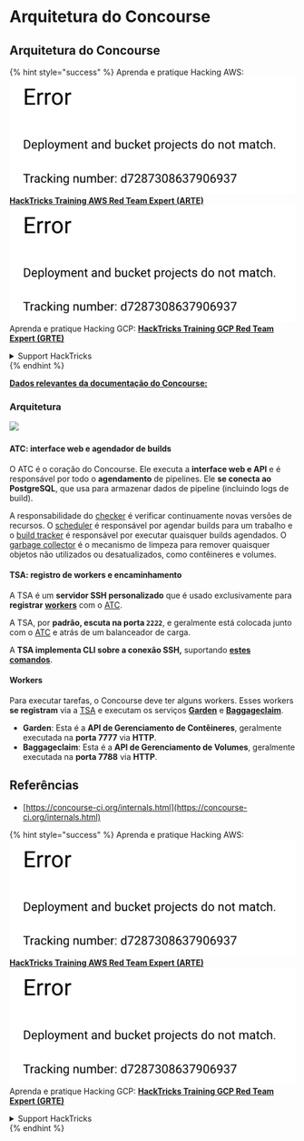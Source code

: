 # Arquitetura do Concourse

## Arquitetura do Concourse

{% hint style="success" %}
Aprenda e pratique Hacking AWS:<img src="../../.gitbook/assets/image (1) (1).png" alt="" data-size="line">[**HackTricks Training AWS Red Team Expert (ARTE)**](https://training.hacktricks.xyz/courses/arte)<img src="../../.gitbook/assets/image (1) (1).png" alt="" data-size="line">\
Aprenda e pratique Hacking GCP: <img src="../../.gitbook/assets/image (2).png" alt="" data-size="line">[**HackTricks Training GCP Red Team Expert (GRTE)**<img src="../../.gitbook/assets/image (2).png" alt="" data-size="line">](https://training.hacktricks.xyz/courses/grte)

<details>

<summary>Support HackTricks</summary>

* Confira os [**planos de assinatura**](https://github.com/sponsors/carlospolop)!
* **Junte-se ao** 💬 [**grupo do Discord**](https://discord.gg/hRep4RUj7f) ou ao [**grupo do telegram**](https://t.me/peass) ou **siga**-nos no **Twitter** 🐦 [**@hacktricks\_live**](https://twitter.com/hacktricks\_live)**.**
* **Compartilhe truques de hacking enviando PRs para o** [**HackTricks**](https://github.com/carlospolop/hacktricks) e [**HackTricks Cloud**](https://github.com/carlospolop/hacktricks-cloud) repositórios do github.

</details>
{% endhint %}

[**Dados relevantes da documentação do Concourse:**](https://concourse-ci.org/internals.html)

### Arquitetura

![](<../../.gitbook/assets/image (187).png>)

#### ATC: interface web e agendador de builds

O ATC é o coração do Concourse. Ele executa a **interface web e API** e é responsável por todo o **agendamento** de pipelines. Ele **se conecta ao PostgreSQL**, que usa para armazenar dados de pipeline (incluindo logs de build).

A responsabilidade do [checker](https://concourse-ci.org/checker.html) é verificar continuamente novas versões de recursos. O [scheduler](https://concourse-ci.org/scheduler.html) é responsável por agendar builds para um trabalho e o [build tracker](https://concourse-ci.org/build-tracker.html) é responsável por executar quaisquer builds agendados. O [garbage collector](https://concourse-ci.org/garbage-collector.html) é o mecanismo de limpeza para remover quaisquer objetos não utilizados ou desatualizados, como contêineres e volumes.

#### TSA: registro de workers e encaminhamento

A TSA é um **servidor SSH personalizado** que é usado exclusivamente para **registrar** [**workers**](https://concourse-ci.org/internals.html#architecture-worker) com o [ATC](https://concourse-ci.org/internals.html#component-atc).

A TSA, por **padrão, escuta na porta `2222`**, e geralmente está colocada junto com o [ATC](https://concourse-ci.org/internals.html#component-atc) e atrás de um balanceador de carga.

A **TSA implementa CLI sobre a conexão SSH,** suportando [**estes comandos**](https://concourse-ci.org/internals.html#component-tsa).

#### Workers

Para executar tarefas, o Concourse deve ter alguns workers. Esses workers **se registram** via a [TSA](https://concourse-ci.org/internals.html#component-tsa) e executam os serviços [**Garden**](https://github.com/cloudfoundry-incubator/garden) e [**Baggageclaim**](https://github.com/concourse/baggageclaim).

* **Garden**: Esta é a **API de Gerenciamento de Contêineres**, geralmente executada na **porta 7777** via **HTTP**.
* **Baggageclaim**: Esta é a **API de Gerenciamento de Volumes**, geralmente executada na **porta 7788** via **HTTP**.

## Referências

* [https://concourse-ci.org/internals.html](https://concourse-ci.org/internals.html)

{% hint style="success" %}
Aprenda e pratique Hacking AWS:<img src="../../.gitbook/assets/image (1) (1).png" alt="" data-size="line">[**HackTricks Training AWS Red Team Expert (ARTE)**](https://training.hacktricks.xyz/courses/arte)<img src="../../.gitbook/assets/image (1) (1).png" alt="" data-size="line">\
Aprenda e pratique Hacking GCP: <img src="../../.gitbook/assets/image (2).png" alt="" data-size="line">[**HackTricks Training GCP Red Team Expert (GRTE)**<img src="../../.gitbook/assets/image (2).png" alt="" data-size="line">](https://training.hacktricks.xyz/courses/grte)

<details>

<summary>Support HackTricks</summary>

* Confira os [**planos de assinatura**](https://github.com/sponsors/carlospolop)!
* **Junte-se ao** 💬 [**grupo do Discord**](https://discord.gg/hRep4RUj7f) ou ao [**grupo do telegram**](https://t.me/peass) ou **siga**-nos no **Twitter** 🐦 [**@hacktricks\_live**](https://twitter.com/hacktricks\_live)**.**
* **Compartilhe truques de hacking enviando PRs para o** [**HackTricks**](https://github.com/carlospolop/hacktricks) e [**HackTricks Cloud**](https://github.com/carlospolop/hacktricks-cloud) repositórios do github.

</details>
{% endhint %}
